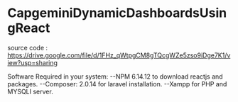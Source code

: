 # CapgeminiDynamicDashboardsUsingReact
source code : https://drive.google.com/file/d/1FHz_qWtpgCM8gTQcgWZe5zso9iDge7K1/view?usp=sharing

Software Required in your system:
--NPM 6.14.12 to download reactjs and packages.
--Composer: 2.0.14 for laravel installation.
--Xampp for PHP and MYSQLI server.

